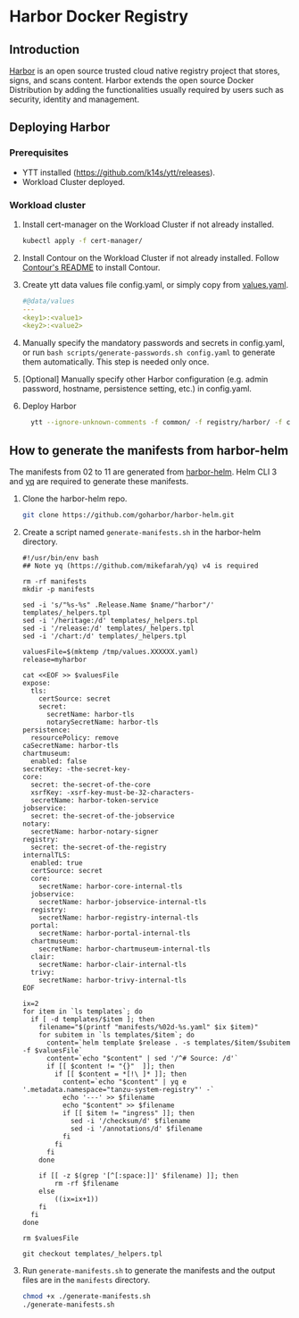 # Harbor Docker Registry

## Introduction

[Harbor](https://github.com/goharbor/harbor) is an open source trusted cloud native registry project that stores, signs, and scans content. Harbor extends the open source Docker Distribution by adding the functionalities usually required by users such as security, identity and management.

## Deploying Harbor

### Prerequisites

* YTT installed (<https://github.com/k14s/ytt/releases>).
* Workload Cluster deployed.

### Workload cluster

1. Install cert-manager on the Workload Cluster if not already installed.

    ```sh
    kubectl apply -f cert-manager/
    ```

2. Install Contour on the Workload Cluster if not already installed. Follow [Contour's README](../../ingress/contour/README.md) to install Contour.

3. Create ytt data values file config.yaml, or simply copy from [values.yaml](values.yaml).

   ```yaml
   #@data/values
   ---
   <key1>:<value1>
   <key2>:<value2>
   ```

4. Manually specify the mandatory passwords and secrets in config.yaml, or run `bash scripts/generate-passwords.sh config.yaml` to generate them automatically. This step is needed only once.

5. [Optional] Manually specify other Harbor configuration (e.g. admin password, hostname, persistence setting, etc.) in config.yaml.

6. Deploy Harbor

    ```sh
      ytt --ignore-unknown-comments -f common/ -f registry/harbor/ -f config.yaml | kubectl apply -f-
    ```

## How to generate the manifests from harbor-helm

The manifests from 02 to 11 are generated from [harbor-helm](https://github.com/goharbor/harbor-helm). Helm CLI 3 and [yq](https://github.com/mikefarah/yq) are required to generate these manifests.

1. Clone the harbor-helm repo.

    ```sh
    git clone https://github.com/goharbor/harbor-helm.git
    ```

2. Create a script named `generate-manifests.sh` in the harbor-helm directory.

    ```shell
    #!/usr/bin/env bash
    ## Note yq (https://github.com/mikefarah/yq) v4 is required

    rm -rf manifests
    mkdir -p manifests

    sed -i 's/"%s-%s" .Release.Name $name/"harbor"/' templates/_helpers.tpl
    sed -i '/heritage:/d' templates/_helpers.tpl
    sed -i '/release:/d' templates/_helpers.tpl
    sed -i '/chart:/d' templates/_helpers.tpl

    valuesFile=$(mktemp /tmp/values.XXXXXX.yaml)
    release=myharbor

    cat <<EOF >> $valuesFile
    expose:
      tls:
        certSource: secret
        secret:
          secretName: harbor-tls
          notarySecretName: harbor-tls
    persistence:
      resourcePolicy: remove
    caSecretName: harbor-tls
    chartmuseum:
      enabled: false
    secretKey: -the-secret-key-
    core:
      secret: the-secret-of-the-core
      xsrfKey: -xsrf-key-must-be-32-characters-
      secretName: harbor-token-service
    jobservice:
      secret: the-secret-of-the-jobservice
    notary:
      secretName: harbor-notary-signer
    registry:
      secret: the-secret-of-the-registry
    internalTLS:
      enabled: true
      certSource: secret
      core:
        secretName: harbor-core-internal-tls
      jobservice:
        secretName: harbor-jobservice-internal-tls
      registry:
        secretName: harbor-registry-internal-tls
      portal:
        secretName: harbor-portal-internal-tls
      chartmuseum:
        secretName: harbor-chartmuseum-internal-tls
      clair:
        secretName: harbor-clair-internal-tls
      trivy:
        secretName: harbor-trivy-internal-tls
    EOF

    ix=2
    for item in `ls templates`; do
      if [ -d templates/$item ]; then
        filename="$(printf "manifests/%02d-%s.yaml" $ix $item)"
        for subitem in `ls templates/$item`; do
          content=`helm template $release . -s templates/$item/$subitem -f $valuesFile`
          content=`echo "$content" | sed '/^# Source: /d'`
          if [[ $content != "{}"  ]]; then
            if [[ $content = *[!\ ]* ]]; then
              content=`echo "$content" | yq e '.metadata.namespace="tanzu-system-registry"' -`
              echo '---' >> $filename
              echo "$content" >> $filename
              if [[ $item != "ingress" ]]; then
                sed -i '/checksum/d' $filename
                sed -i '/annotations/d' $filename
              fi
            fi
          fi
        done

        if [[ -z $(grep '[^[:space:]]' $filename) ]]; then
            rm -rf $filename
        else
            ((ix=ix+1))
        fi
      fi
    done

    rm $valuesFile

    git checkout templates/_helpers.tpl
    ```

3. Run `generate-manifests.sh` to generate the manifests and the output files are in the `manifests` directory.

    ```sh
    chmod +x ./generate-manifests.sh
    ./generate-manifests.sh
    ```
